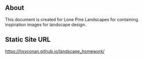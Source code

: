 ## About

This document is created for Lone Pine Landscapes for containing inspiration images for landscape design.

## Static Site URL
https://hxyconan.github.io/landscape_homework/

